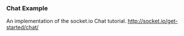 ### Chat Example

An implementation of the socket.io Chat tutorial.
http://socket.io/get-started/chat/